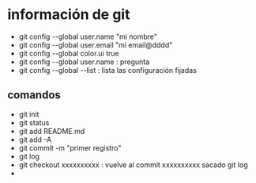 # información de git

- git config --global user.name "mi nombre"
- git config --global user.email "mi email@dddd"
- git config --global color.ui true
- git config --global user.name  :  pregunta
- git config --global --list : lista las configuración fijadas

## comandos

- git init
- git status
- git add README.md
- git add -A
- git commit -m "primer registro"
- git log
- git checkout xxxxxxxxxx : vuelve al commit xxxxxxxxxx sacado git log
- 